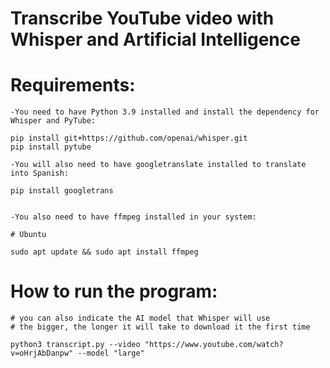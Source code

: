 # Transcribe YouTube video with Whisper and Artificial Intelligence

# Requirements:

    -You need to have Python 3.9 installed and install the dependency for Whisper and PyTube:

    pip install git+https://github.com/openai/whisper.git
    pip install pytube

    -You will also need to have googletranslate installed to translate into Spanish:

    pip install googletrans


    -You also need to have ffmpeg installed in your system:

    # Ubuntu

    sudo apt update && sudo apt install ffmpeg

# How to run the program:

    # you can also indicate the AI ​​model that Whisper will use
    # the bigger, the longer it will take to download it the first time

    python3 transcript.py --video "https://www.youtube.com/watch?v=oHrjAbDanpw" --model "large"


